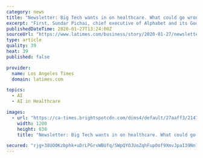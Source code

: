 ```yaml
---
category: news
title: "Newsletter: Big Tech wants in on healthcare. What could go wrong?"
excerpt: "First, Sundar Pichai, chief executive of Alphabet and its Google subsidiary, said at the World Economic Forum at Davos, Switzerland, that healthcare represents a huge opportunity to improve people’s lives using artificial intelligence — something that, not coincidentally, Google is heavily invested in. “Look at the potential here,” he said."
publishedDateTime: 2020-01-27T13:24:00Z
sourceUrl: "https://www.latimes.com/business/story/2020-01-27/newsletter-tech-healthcare"
type: article
quality: 39
heat: 39
published: false

provider:
  name: Los Angeles Times
  domain: latimes.com

topics:
  - AI
  - AI in Healthcare

images:
  - url: "https://ca-times.brightspotcdn.com/dims4/default/27aaff3/2147483647/strip/true/crop/2048x1075+0+144/resize/1200x630!/quality/90/?url=https%3A%2F%2Fcalifornia-times-brightspot.s3.amazonaws.com%2Fbf%2Ffa%2F787997bdfaf288e11de3525d15ca%2Fla-fi-tn-apple-watch-sale-20150423-001"
    width: 1200
    height: 630
    title: "Newsletter: Big Tech wants in on healthcare. What could go wrong?"

secured: "rjg+38UO0Kzbphk+uDrLPGrvWBUfq/SWpQYOJUoZqhFup0of9XmvJpaI39Nn7GaSsbvul53HaCC7PTVA8vMwYWdxONBejbOdS9cTmge33v4gNwqqYY76pLk89DFDYuHDkDvY7wDiCjdz371FKsTVhP5fsAPF/4tTItXCuCE6Kei6l2LH2dJCGx8xVaTzAFyaAHUapGI0/Me+3UBPJOdpFtOaPlUrhARp5Nni8ZUIzPVlt+MMbokG8+B5bG/vSs/t9LuBGuRj+DCPDRWZRVHaTpgRcfRgvbfcm+qDNR8OACqtovcmJXAvAZxxzByjTovh;RzjZqs2jQsvA5L4yY74afQ=="
---
```


